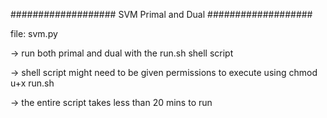###################
SVM Primal and Dual
###################

file: svm.py

-> run both primal and dual with the run.sh shell script

-> shell script might need to be given permissions to execute using chmod u+x run.sh

-> the entire script takes less than 20 mins to run
